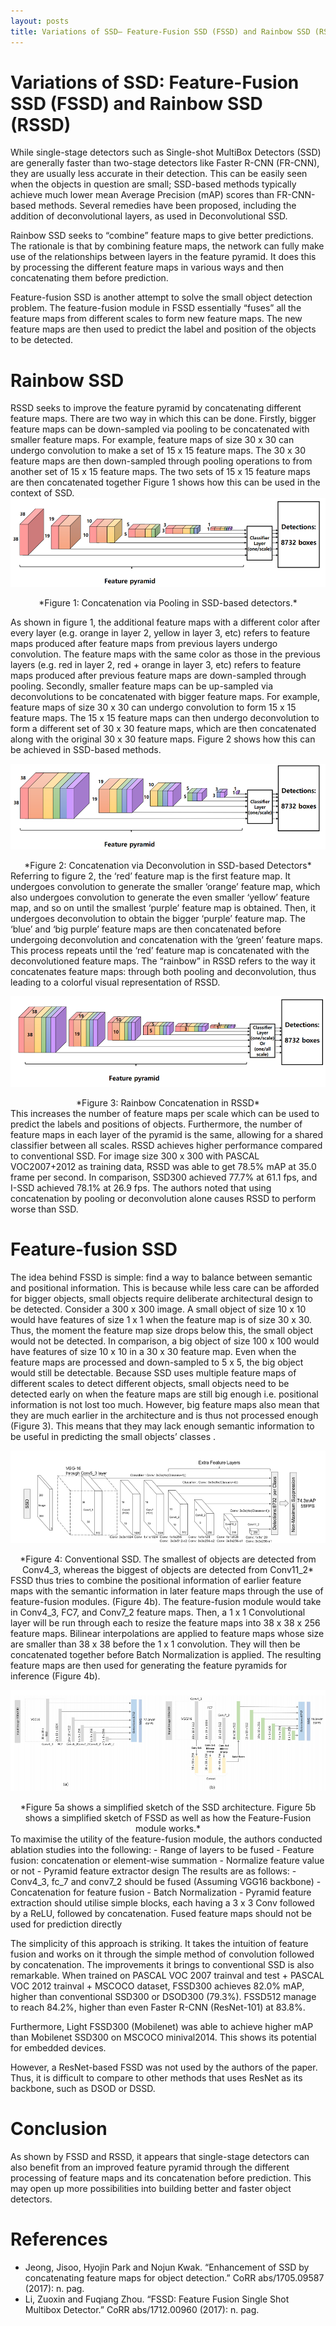 ```yaml
---
layout: posts
title: Variations of SSD— Feature-Fusion SSD (FSSD) and Rainbow SSD (RSSD)
---
```

# Variations of SSD: Feature-Fusion SSD (FSSD) and Rainbow SSD (RSSD)
While single-stage detectors such as Single-shot MultiBox Detectors (SSD) are generally faster than two-stage detectors like Faster R-CNN (FR-CNN), they are usually less accurate in their detection. This can be easily seen when the objects in question are small; SSD-based methods typically achieve much lower mean Average Precision (mAP) scores than FR-CNN-based methods. Several remedies have been proposed, including the addition of deconvolutional layers, as used in Deconvolutional SSD.

Rainbow SSD seeks to “combine” feature maps to give better predictions. The rationale is that by combining feature maps, the network can fully make use of the relationships between layers in the feature pyramid. It does this by processing the different feature maps in various ways and then concatenating them before prediction.

Feature-fusion SSD is another attempt to solve the small object detection problem. The feature-fusion module in FSSD essentially “fuses” all the feature maps from different scales to form new feature maps. The new feature maps are then used to predict the label and position of the objects to be detected.

# Rainbow SSD
RSSD seeks to improve the feature pyramid by concatenating different feature maps. There are two way in which this can be done. Firstly, bigger feature maps can be down-sampled via pooling to be concatenated with smaller feature maps. For example, feature maps of size 30 x 30 can undergo convolution to make a set of 15 x 15 feature maps. The 30 x 30 feature maps are then down-sampled through pooling operations to from another set of 15 x 15 feature maps. The two sets of 15 x 15 feature maps are then concatenated together Figure 1 shows how this can be used in the context of SSD.
![Concatenation with Pooling](../imgs/FSSD_RSSD/ConcatPool.png "ConcatPool")
<div align="center" markdown="1">
*Figure 1: Concatenation via Pooling in SSD-based detectors.*
</div>

As shown in figure 1, the additional feature maps with a different color after every layer (e.g. orange in layer 2, yellow in layer 3, etc) refers to feature maps produced after feature maps from previous layers undergo convolution. The feature maps with the same color as those in the previous layers (e.g. red in layer 2, red + orange in layer 3, etc) refers to feature maps produced after previous feature maps are down-sampled through pooling.
Secondly, smaller feature maps can be up-sampled via deconvolutions to be concatenated with bigger feature maps. For example, feature maps of size 30 x 30 can undergo convolution to form 15 x 15 feature maps. The 15 x 15 feature maps can then undergo deconvolution to form a different set of 30 x 30 feature maps, which are then concatenated along with the original 30 x 30 feature maps. Figure 2 shows how this can be achieved in SSD-based methods.

![Concatenation with Deconvolution](../imgs/FSSD_RSSD/ConcatDeconv.png "ConcatDeconv")
<div align="center" markdown="1">
*Figure 2: Concatenation via Deconvolution in SSD-based Detectors*
</div>
Referring to figure 2, the ‘red’ feature map is the first feature map. It undergoes convolution to generate the smaller ‘orange’ feature map, which also undergoes convolution to generate the even smaller ‘yellow’ feature map, and so on until the smallest ‘purple’ feature map is obtained. Then, it undergoes deconvolution to obtain the bigger ‘purple’ feature map. The ‘blue’ and ‘big purple’ feature maps are then concatenated before undergoing deconvolution and concatenation with the ‘green’ feature maps. This process repeats until the ‘red’ feature map is concatenated with the deconvolutioned feature maps.
The “rainbow” in RSSD refers to the way it concatenates feature maps: through both pooling and deconvolution, thus leading to a colorful visual representation of RSSD.

![Rainbow Concatenation](../imgs/FSSD_RSSD/RainbowConcat.png "RainbowConcat")
<div align="center" markdown="1">
*Figure 3: Rainbow Concatenation in RSSD*
</div>
This increases the number of feature maps per scale which can be used to predict the labels and positions of objects. Furthermore, the number of feature maps in each layer of the pyramid is the same, allowing for a shared classifier between all scales.
RSSD achieves higher performance compared to conventional SSD. For image size 300 x 300 with PASCAL VOC2007+2012 as training data, RSSD was able to get 78.5% mAP at 35.0 frame per second. In comparison, SSD300 achieved 77.7% at 61.1 fps, and I-SSD achieved 78.1% at 26.9 fps. The authors noted that using concatenation by pooling or deconvolution alone causes RSSD to perform worse than SSD.

# Feature-fusion SSD
The idea behind FSSD is simple: find a way to balance between semantic and positional information. This is because while less care can be afforded for bigger objects, small objects require deliberate architectural design to be detected.
Consider a 300 x 300 image. A small object of size 10 x 10 would have features of size 1 x 1 when the feature map is of size 30 x 30. Thus, the moment the feature map size drops below this, the small object would not be detected.
In comparison, a big object of size 100 x 100 would have features of size 10 x 10 in a 30 x 30 feature map. Even when the feature maps are processed and down-sampled to 5 x 5, the big object would still be detectable.
Because SSD uses multiple feature maps of different scales to detect different objects, small objects need to be detected early on when the feature maps are still big enough i.e. positional information is not lost too much. However, big feature maps also mean that they are much earlier in the architecture and is thus not processed enough (Figure 3). This means that they may lack enough semantic information to be useful in predicting the small objects’ classes .

![SSD](../imgs/FSSD_RSSD/SSD.png "SSD")
<div align="center" markdown="1">
*Figure 4: Conventional SSD. The smallest of objects are detected from Conv4_3, whereas the biggest of objects are detected from Conv11_2*
</div>
FSSD thus tries to combine the positional information of earlier feature maps with the semantic information in later feature maps through the use of feature-fusion modules. (Figure 4b). The feature-fusion module would take in Conv4_3, FC7, and Conv7_2 feature maps. Then, a 1 x 1 Convolutional layer will be run through each to resize the feature maps into 38 x 38 x 256 feature maps. Bilinear interpolations are applied to feature maps whose size are smaller than 38 x 38 before the 1 x 1 convolution. They will then be concatenated together before Batch Normalization is applied. The resulting feature maps are then used for generating the feature pyramids for inference (Figure 4b).

![Simplified](../imgs/FSSD_RSSD/Simplified.png "Simplified")
<div align="center" markdown="1">
*Figure 5a shows a simplified sketch of the SSD architecture. Figure 5b shows a simplified sketch of FSSD as well as how the Feature-Fusion module works.*
</div>
To maximise the utility of the feature-fusion module, the authors conducted ablation studies into the following:
- Range of layers to be fused
- Feature fusion: concatenation or element-wise summation
- Normalize feature value or not
- Pyramid feature extractor design
The results are as follows:
- Conv4_3, fc_7 and conv7_2 should be fused (Assuming VGG16 backbone)
- Concatenation for feature fusion
- Batch Normalization
- Pyramid feature extraction should utilise simple blocks, each having a 3 x 3 Conv followed by a ReLU, followed by concatenation. Fused feature maps should not be used for prediction directly

The simplicity of this approach is striking. It takes the intuition of feature fusion and works on it through the simple method of convolution followed by concatenation. The improvements it brings to conventional SSD is also remarkable. When trained on PASCAL VOC 2007 trainval and test + PASCAL VOC 2012 trainval + MSCOCO dataset, FSSD300 achieves 82.0% mAP, higher than conventional SSD300 or DSOD300 (79.3%). FSSD512 manage to reach 84.2%, higher than even Faster R-CNN (ResNet-101) at 83.8%.

Furthermore, Light FSSD300 (Mobilenet) was able to achieve higher mAP than Mobilenet SSD300 on MSCOCO minival2014. This shows its potential for embedded devices.

However, a ResNet-based FSSD was not used by the authors of the paper. Thus, it is difficult to compare to other methods that uses ResNet as its backbone, such as DSOD or DSSD.

# Conclusion
As shown by FSSD and RSSD, it appears that single-stage detectors can also benefit from an improved feature pyramid through the different processing of feature maps and its concatenation before prediction. This may open up more possibilities into building better and faster object detectors.

# References
- Jeong, Jisoo, Hyojin Park and Nojun Kwak. “Enhancement of SSD by concatenating feature maps for object detection.” CoRR abs/1705.09587 (2017): n. pag.
- Li, Zuoxin and Fuqiang Zhou. “FSSD: Feature Fusion Single Shot Multibox Detector.” CoRR abs/1712.00960 (2017): n. pag.
